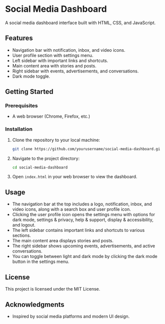 # Social Media Dashboard

A social media dashboard interface built with HTML, CSS, and JavaScript.

## Features

- Navigation bar with notification, inbox, and video icons.
- User profile section with settings menu.
- Left sidebar with important links and shortcuts.
- Main content area with stories and posts.
- Right sidebar with events, advertisements, and conversations.
- Dark mode toggle.

## Getting Started

### Prerequisites

- A web browser (Chrome, Firefox, etc.)

### Installation

1. Clone the repository to your local machine:

   ```bash
   git clone https://github.com/yourusername/social-media-dashboard.git
   ```

2. Navigate to the project directory:

   ```bash
   cd social-media-dashboard
   ```

3. Open `index.html` in your web browser to view the dashboard.

## Usage

- The navigation bar at the top includes a logo, notification, inbox, and video icons, along with a search box and user profile icon.
- Clicking the user profile icon opens the settings menu with options for dark mode, settings & privacy, help & support, display & accessibility, and logout.
- The left sidebar contains important links and shortcuts to various sections.
- The main content area displays stories and posts.
- The right sidebar shows upcoming events, advertisements, and active conversations.
- You can toggle between light and dark mode by clicking the dark mode button in the settings menu.

## License

This project is licensed under the MIT License.

## Acknowledgments

- Inspired by social media platforms and modern UI design.

